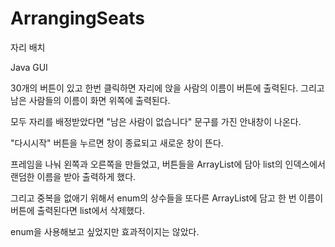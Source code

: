 # ArrangingSeats
자리 배치 

Java GUI

30개의 버튼이 있고 한번 클릭하면 자리에 앉을 사람의 이름이 버튼에 출력된다.
그리고 남은 사람들의 이름이 화면 위쪽에 출력된다.

모두 자리를 배정받았다면 "남은 사람이 없습니다" 문구를 가진 안내창이 나온다.

"다시시작" 버튼을 누르면 창이 종료되고 새로운 창이 뜬다.

프레임을 나눠 왼쪽과 오른쪽을 만들었고, 버튼들을 ArrayList에 담아 list의 인덱스에서 랜덤한 이름을 받아 출력하게 했다.

그리고 중복을 없애기 위해서 enum의 상수들을 또다른 ArrayList에 담고 한 번 이름이 버튼에 출력된다면 list에서 삭제했다.

enum을 사용해보고 싶었지만 효과적이지는 않았다.

